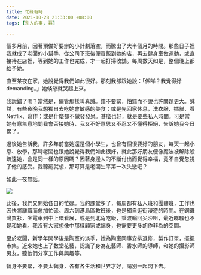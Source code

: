```yaml
---
title: 忙碌有時
date: 2021-10-28 21:33:00 +08:00
tags: [別人的事, 暮]

---
```


個多月前，因著預備好要辦的小計劃落空，而騰出了大半個月的時間。那些日子裡我就成了老闆的小幫手，從公司下班後便買飯到她的店，再去健身室做運動，或直接待在店裡，等到她的工作也完成，才一起打掃收舖。每周數天如是，整個晚上都給予她。

  
直至某夜在家，她說覺得我們如此很好。那刻我卻跟她說：「係咩？我覺得好demanding。」她倏忽就哭起上來。

  
我說錯了嗎？當然是，儘管那樣叫真誠。錯不要緊，怕錯而不說也許問題更大。誠然，有些夜晚我想獨自去吃她會敏感的美食；或是先回家休息，洗衣服、撚貓、看Netflix、寫作；或是什麼都不做發發呆。甚麼也好，就是要些私人時間。可是當她有意無意地問我會否接她時，我又不好意思又不忍又不懂得拒絕，告訴她我今日累了。

過後她告訴我，許多年前當她還是個小學生，也曾有個很要好的朋友，每天一起小息、放學，那時老闆也跟她說覺得我們如此很好，就此那好朋友便像魔法被解除般疏遠她，會是同一樣的原因嗎？因著身邊人的不斷付出而覺得幸福，竟不自覺忽視了他的感受。我聽罷就想，那可算是老闆生平第一次失戀吧？

如此一夜無話。

[![](https://1.bp.blogspot.com/-kqx_XTF-QdU/YXqma5sld9I/AAAAAAAAIZ0/Ha73zC_UDgMUuqDPeJTpF9br6Z4bzvyOwCLcBGAsYHQ/w400-h225/IMG_5088.jpeg)](https://1.bp.blogspot.com/-kqx%5FXTF-QdU/YXqma5sld9I/AAAAAAAAIZ0/Ha73zC%5FUDgMUuqDPeJTpF9br6Z4bzvyOwCLcBGAsYHQ/s2048/IMG%5F5088.jpeg)

此後，我們又開始各自的忙碌。我的課堂多了，每周都有私人班和團體班，工作也因快將離職而愈加忙碌。周六到港島區教班後，也是獨自逛街漫遊的時間。在銅鑼灣買衫，坐電車到中上環看展，或是到北角吃飯，乘渡輪回尖沙咀，最近睇騷也不是和她看。我沒有大家想像中那樣顧家或黐身，也需要更多胡作非為的空間。

至於老闆，新學年開學後是陶室的淡季，她為陶室同事安排退修，製作訂單，擺擺市集。近來她也上了數堂花藝，認識了身為花藝師、香水師的導師，和她的攝影師男友，聽他們分享工作與興趣等。

黐身不要緊，不要太黐身，各有各生活和世界才好，請別一起悶下去。
